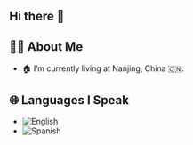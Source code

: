 ## Hi there 👋
## 👨‍💻 About Me
- 🏠 I’m currently living at Nanjing, China 🇨🇳.
## 🌐 Languages I Speak
- ![English](https://img.shields.io/badge/English-000000?style=flat&logo=language&logoColor=FFFFFF) 
- ![Spanish](https://img.shields.io/badge/Spanish-000000?style=flat&logo=language&logoColor=FFFFFF)
<!--
**carmencitaqiu/carmencitaqiu** is a ✨ _special_ ✨ repository because its `README.md` (this file) appears on your GitHub profile.

Here are some ideas to get you started:

- 🔭 I’m currently working on ...
- 🌱 I’m currently learning ...
- 👯 I’m looking to collaborate on ...
- 🤔 I’m looking for help with ...
- 💬 Ask me about ...
- 📫 How to reach me: ...
- 😄 Pronouns: ...
- ⚡ Fun fact: ...
-->
